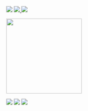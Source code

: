 <div class="container">
<a href="https://www.linkedin.com/in/mohammed-ayoub-ammar-1a6886177" target="_blank">
  <img src="https://img.shields.io/badge/Mohammed Ayoub AMMAR-0077B5?style=for-the-badge&logo=linkedin&logoColor=white" /></a>
  <a href="https://twitter.com/MAyoub22073399" target="_blank">
    <img src="https://img.shields.io/badge/M.Ayoub-1DA1F2?style=for-the-badge&logo=twitter&logoColor=white" />
  </a>
   <a href="https://ammar-med-ayoub.netlify.app/" target="_blank">
    <img src="https://img.shields.io/badge/Portfolio-00C7B7?style=for-the-badge&logo=netlify&logoColor=white" />
  </a>
  </div>
<p>
  <img width="200" height="200" src="https://media.giphy.com/media/du3J3cXyzhj75IOgvA/giphy.gif">
</p>

<div class="container">
  <img src="https://img.shields.io/badge/JavaScript-F7DF1E?style=for-the-badge&logo=javascript&logoColor=black" />
<img src="https://img.shields.io/badge/React-20232A?style=for-the-badge&logo=react&logoColor=61DAFB" />
<img src="https://img.shields.io/badge/Node.js-43853D?style=for-the-badge&logo=node-dot-js&logoColor=white" />
  </div>

